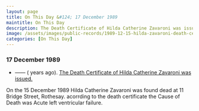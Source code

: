 ```yaml
---
layout: page
title: On This Day &#124; 17 December 1989
maintitle: On This Day
description: The Death Certificate of Hilda Catherine Zavaroni was issued.
image: /assets/images/public-records/1989-12-15-hilda-zavaroni-death-certificate.jpg
categories: [On This Day]
---
```


### 17 December 1989
* —— (<span id="age1"></span> years ago). [The Death Certificate of Hilda Catherine Zavaroni was issued.](/assets/images/public-records/1989-12-15-hilda-zavaroni-death-certificate.jpg)

On the 15 December 1989 Hilda Catherine Zavaroni was found dead at 11 Bridge Street, Rothesay. acorrding to the death certificate the Cause of Death was Acute left ventricular failure.

<!-- Script for calculating number of years ago -->
<script>
var dob = '19891217';
var year = Number(dob.substr(0, 4));
var month = Number(dob.substr(4, 2)) - 1;
var day = Number(dob.substr(6, 2));
var today = new Date();
var age1 = today.getFullYear() - year;
if (today.getMonth() < month || (today.getMonth() == month && today.getDate() < day)) {
age1--;
}
document.getElementById("age1").innerHTML=age1;
</script>

